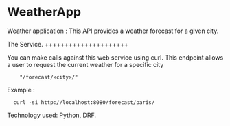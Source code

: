 # WeatherApp
Weather application :
This API provides a weather forecast for a given city.

The Service.
+++++++++++++++++++++

You can make calls against this web service using curl.
This endpoint allows a user to request the current weather for a specific city 
        
        "/forecast/<city>/"

Example : 
      
      curl -si http://localhost:8080/forecast/paris/
      

Technology used: Python, DRF.
